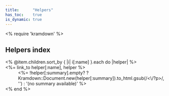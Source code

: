 ```yaml
---
title:      "Helpers"
has_toc:    true
is_dynamic: true
---
```


<% require 'kramdown' %>

<h2>Helpers index</h2>

<dl>
<% @item.children.sort_by { |i| i[:name] }.each do |helper| %>
	<dt><%= link_to helper[:name], helper %></dt>
	<dd><%= !helper[:summary].empty? ? Kramdown::Document.new(helper[:summary]).to_html.gsub(/<\/?p>/, '') : '(no summary available)' %></dd>
<% end %>
</dl>


